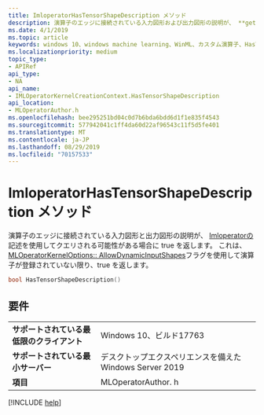 ```yaml
---
title: ImloperatorHasTensorShapeDescription メソッド
description: 演算子のエッジに接続されている入力図形および出力図形の説明が、 **getthe Gettenantsorshapes description**を使用して照会される場合は true を返します。
ms.date: 4/1/2019
ms.topic: article
keywords: windows 10、windows machine learning、WinML、カスタム演算子、HasTensorShapeDescription
ms.localizationpriority: medium
topic_type:
- APIRef
api_type:
- NA
api_name:
- IMLOperatorKernelCreationContext.HasTensorShapeDescription
api_location:
- MLOperatorAuthor.h
ms.openlocfilehash: bee295251bd04c0d7b6bda6bdd6d1f1e835f4543
ms.sourcegitcommit: 577942041c1ff4da60d22af96543c11f5d5fe401
ms.translationtype: MT
ms.contentlocale: ja-JP
ms.lasthandoff: 08/29/2019
ms.locfileid: "70157533"
---
```

# <a name="imloperatorkernelcreationcontexthastensorshapedescription-method"></a>ImloperatorHasTensorShapeDescription メソッド

演算子のエッジに接続されている入力図形と出力図形の説明が、 [Imloperatorの](IMLOperatorKernelCreationContext_GetTensorShapeDescription.md)記述を使用してクエリされる可能性がある場合に true を返します。 これは、 [MLOperatorKernelOptions:: AllowDynamicInputShapes](MLOperatorKernelOptions.md)フラグを使用して演算子が登録されていない限り、true を返します。

```cpp
bool HasTensorShapeDescription()
```

## <a name="requirements"></a>要件

| | |
|-|-|
| **サポートされている最低限のクライアント** | Windows 10、ビルド17763 |
| **サポートされている最小サーバー** | デスクトップエクスペリエンスを備えた Windows Server 2019 |
| **項目** | MLOperatorAuthor. h |

[!INCLUDE [help](../../includes/get-help.md)]

